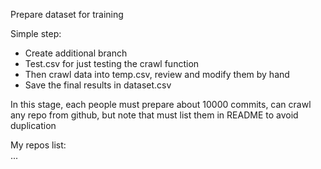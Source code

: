 Prepare dataset for training
 
Simple step:
+ Create additional branch
+ Test.csv for just testing the crawl function 
+ Then crawl data into temp.csv, review and modify them by hand
+ Save the final results in dataset.csv

In this stage, each people must prepare about 10000 commits, can crawl any repo from github, but note that must list them in README to avoid duplication

My repos list:
<br>
...